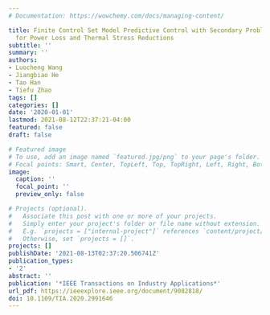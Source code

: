```yaml
---
# Documentation: https://wowchemy.com/docs/managing-content/

title: Finite Control Set Model Predictive Control with Secondary Problem Formulation
  for Power Loss and Thermal Stress Reductions
subtitle: ''
summary: ''
authors:
- Luocheng Wang
- Jiangbiao He
- Tao Han
- Tiefu Zhao
tags: []
categories: []
date: '2020-01-01'
lastmod: 2021-08-12T22:37:21-04:00
featured: false
draft: false

# Featured image
# To use, add an image named `featured.jpg/png` to your page's folder.
# Focal points: Smart, Center, TopLeft, Top, TopRight, Left, Right, BottomLeft, Bottom, BottomRight.
image:
  caption: ''
  focal_point: ''
  preview_only: false

# Projects (optional).
#   Associate this post with one or more of your projects.
#   Simply enter your project's folder or file name without extension.
#   E.g. `projects = ["internal-project"]` references `content/project/deep-learning/index.md`.
#   Otherwise, set `projects = []`.
projects: []
publishDate: '2021-08-13T02:37:20.506741Z'
publication_types:
- '2'
abstract: ''
publication: '*IEEE Transactions on Industry Applications*'
url_pdf: https://ieeexplore.ieee.org/document/9082818/
doi: 10.1109/TIA.2020.2991646
---
```

